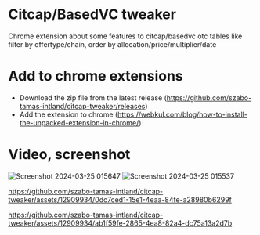 
# Citcap/BasedVC tweaker

Chrome extension about some features to citcap/basedvc otc tables like filter by offertype/chain, order by allocation/price/multiplier/date

# Add to chrome extensions
- Download the zip file from the latest release (https://github.com/szabo-tamas-intland/citcap-tweaker/releases)
- Add the extension to chrome (https://webkul.com/blog/how-to-install-the-unpacked-extension-in-chrome/)

# Video, screenshot

![Screenshot 2024-03-25 015647](https://github.com/szabo-tamas-intland/citcap-tweaker/assets/12909934/59345821-f8b8-4036-a452-d32e08139f9b)
![Screenshot 2024-03-25 015537](https://github.com/szabo-tamas-intland/citcap-tweaker/assets/12909934/53cc3daf-100f-4964-999f-239a74d662b4)


https://github.com/szabo-tamas-intland/citcap-tweaker/assets/12909934/0dc7ced1-15e1-4eaa-84fe-a28980b6299f



https://github.com/szabo-tamas-intland/citcap-tweaker/assets/12909934/ab1f59fe-2865-4ea8-82a4-dc75a13a2d7b
